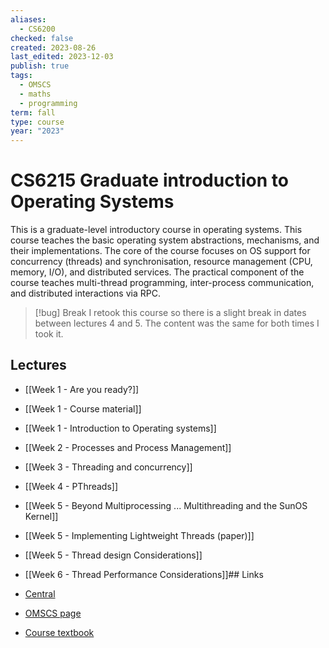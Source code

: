 ```yaml
---
aliases:
  - CS6200
checked: false
created: 2023-08-26
last_edited: 2023-12-03
publish: true
tags:
  - OMSCS
  - maths
  - programming
term: fall
type: course
year: "2023"
---
```

# CS6215 Graduate introduction to Operating Systems

This is a graduate-level introductory course in operating systems. This course teaches the basic operating system abstractions, mechanisms, and their implementations. The core of the course focuses on OS support for concurrency (threads) and synchronisation, resource management (CPU, memory, I/O), and distributed services. The practical component of the course teaches multi-thread programming, inter-process communication, and distributed interactions via RPC.

>[!bug] Break
>I retook this course so there is a slight break in dates between lectures 4 and 5. The content was the same for both times I took it.

## Lectures
- [[Week 1 - Are you ready?]]
- [[Week 1 - Course material]]
- [[Week 1 - Introduction to Operating systems]]
- [[Week 2 - Processes and Process Management]]
- [[Week 3 - Threading and concurrency]]
- [[Week 4 - PThreads]]
- [[Week 5 - Beyond Multiprocessing ... Multithreading and the SunOS Kernel]]
- [[Week 5 - Implementing Lightweight Threads (paper)]]
- [[Week 5 - Thread design Considerations]]
- [[Week 6 - Thread Performance Considerations]]## Links

- [Central](https://www.omscentral.com/courses/graduate-introduction-to-operating-systems/reviews)
- [OMSCS page](https://omscs.gatech.edu/cs-6200-introduction-operating-systems)
- [Course textbook](http://algorithmics.lsi.upc.edu/docs/Dasgupta-Papadimitriou-Vazirani.pdf)